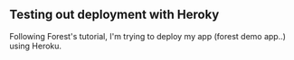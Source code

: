 ## Testing out deployment with Heroky

Following Forest's tutorial, I'm trying to deploy my app (forest demo app..) using Heroku.
